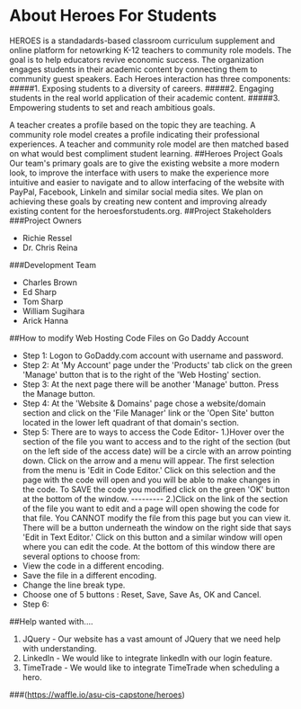 # About Heroes For Students
HEROES is a standadards-based classroom curriculum supplement and online platform for netowrking K-12 teachers to community role models.
		The goal is to help educators revive economic success. The organization engages students in their academic content by connecting them to community guest speakers. 
Each Heroes interaction	has three components: 
#####1. Exposing students to a diversity of careers.
#####2. Engaging students in the real world application of their academic content.
#####3. Empowering students to set and reach ambitious goals. 

A teacher creates a profile based on the topic they are teaching. A community role model creates a 
		profile indicating their professional experiences. A teacher and community role model are then matched based on what would best compliment student learning.
##Heroes Project Goals
Our team's primary goals are to give the existing website a more modern look, to improve the interface with users to make the experience more intuitive and easier to navigate and to allow interfacing of the website with PayPal, Facebook, LinkeIn and similar social media sites. We plan on achieving these goals by creating new content and improving already existing content for the heroesforstudents.org.
##Project Stakeholders
###Project Owners
* Richie Ressel
* Dr. Chris Reina

###Development Team
* Charles Brown
* Ed Sharp
* Tom Sharp
* William Sugihara
* Arick Hanna
	
##How to modify Web Hosting Code Files on Go Daddy Account

* Step 1: Logon to GoDaddy.com account with username and password.
* Step 2: At 'My Account' page under the 'Products' tab click on the green 'Manage' button that is to the right of the 'Web Hosting' section.
* Step 3: At the next page there will be another 'Manage' button. Press the Manage button.
* Step 4: At the 'Website & Domains' page chose a website/domain section and click on the 'File Manager' link or the 'Open Site' button located in the lower left quadrant of that domain's section.  
* Step 5: There are to ways to access the Code Editor- 1.)Hover over the section of the file you want to access and to the right of the section (but on the left side of the access date) will be a circle with an arrow pointing down. Click on the arrow and a menu will appear. The first selection from the menu is 'Edit in Code Editor.' Click on this selection and the page with the code will open and you will be able to make changes in the code. To SAVE the code you modified click on the green 'OK' button at the bottom of the window. --------- 2.)Click on the link of the section of the file you want to edit and a page will open showing the code for that file. You CANNOT modify the file from this page but you can view it. There will be a button underneath the window on the right side that says 'Edit in Text Editor.' Click on this button and a similar window will open where you can edit the code. At the bottom of this window there are several options to choose from: 
* View the code in a different encoding.
* Save the file in a different encoding.
* Change the line break type.
* Choose one of 5 buttons : Reset, Save, Save As, OK and Cancel.
* Step 6: 



##Help wanted with....
1. JQuery - Our website has a vast amount of JQuery that we need help with understanding.
2. LinkedIn - We would like to integrate linkedIn with our login feature.
3. TimeTrade - We would like to integrate TimeTrade when scheduling a hero. 

###(https://waffle.io/asu-cis-capstone/heroes)
